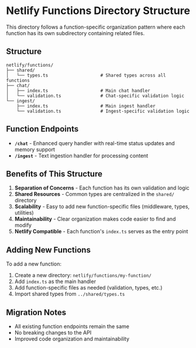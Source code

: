 # Netlify Functions Directory Structure

This directory follows a function-specific organization pattern where each function has its own subdirectory containing related files.

## Structure

```
netlify/functions/
├── shared/
│   └── types.ts                    # Shared types across all functions
├── chat/
│   ├── index.ts                    # Main chat handler
│   └── validation.ts               # Chat-specific validation logic
└── ingest/
    ├── index.ts                    # Main ingest handler
    └── validation.ts               # Ingest-specific validation logic
```

## Function Endpoints

- **`/chat`** - Enhanced query handler with real-time status updates and memory support
- **`/ingest`** - Text ingestion handler for processing content

## Benefits of This Structure

1. **Separation of Concerns** - Each function has its own validation and logic
2. **Shared Resources** - Common types are centralized in the `shared/` directory
3. **Scalability** - Easy to add new function-specific files (middleware, types, utilities)
4. **Maintainability** - Clear organization makes code easier to find and modify
5. **Netlify Compatible** - Each function's `index.ts` serves as the entry point

## Adding New Functions

To add a new function:

1. Create a new directory: `netlify/functions/my-function/`
2. Add `index.ts` as the main handler
3. Add function-specific files as needed (validation, types, etc.)
4. Import shared types from `../shared/types.ts`

## Migration Notes

- All existing function endpoints remain the same
- No breaking changes to the API
- Improved code organization and maintainability

